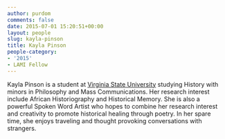 ```yaml
---
author: purdom
comments: false
date: 2015-07-01 15:20:51+00:00
layout: people
slug: kayla-pinson
title: Kayla Pinson
people-category:
- '2015'
- LAMI Fellow
---
```


Kayla Pinson is a student at [Virginia State University](http://www.vsu.edu/) studying History with minors in Philosophy and Mass Communications. Her research interest include African Historiography and Historical Memory. She is also a powerful Spoken Word Artist who hopes to combine her research interest and creativity to promote historical healing through poetry. In her spare time, she enjoys traveling and thought provoking conversations with strangers.

